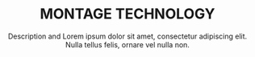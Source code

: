 ---
title:          MONTAGE TECHNOLOGY
subtitle:       Description and Lorem ipsum dolor sit amet, consectetur adipiscing elit. Nulla tellus felis, ornare vel nulla non.
image:          images/team_member2.jpg
href:           "#"
label:          "http://montage-tech.com/"
description:    Lorem ipsum dolor sit amet, consectetur adipiscing elit. Nulla tellus felis, ornare vel nulla non, porttitor congue enim. Cras vehicula nisi eu tellus suscipit vestibulum. Integer congue at velit sit amet feugiat. Maecenas vehicula placerat iaculis. Donec pulvinar pellentesque orci ut congue.
sort:           5
---